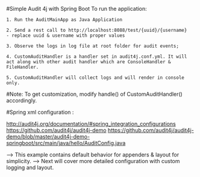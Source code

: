 #Simple Audit 4j with Spring Boot
To run the application:

    1. Run the AuditMainApp as Java Application
    
    2. Send a rest call to http://localhost:8088/test/{uuid}/{username}    - replace uuid & username with proper values
    
    3. Observe the logs in log file at root folder for audit events;
    
	4. CustomAuditHandler is a handler set in audit4j.conf.yml. It will act along with other audit handler which are ConsoleHandler & FileHandler. 
	
	5. CustomAuditHandler will collect logs and will render in console only. 
	
#Note: To get customization, modify handle() of CustomAuditHandler() accordingly.

    
#Spring xml configuration :

http://audit4j.org/documentation/#spring_integration_configurations
https://github.com/audit4j/audit4j-demo
https://github.com/audit4j/audit4j-demo/blob/master/audit4j-demo-springboot/src/main/java/hello/AuditConfig.java


--> This example contains default behavior for appenders & layout for simplicity.
--> Next will cover more detailed configuration with custom logging and layout. 